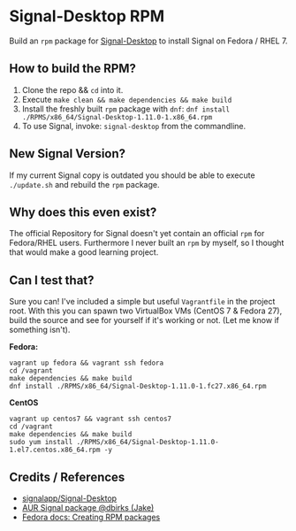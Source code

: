 # Signal-Desktop RPM

Build an `rpm` package for [Signal-Desktop](https://github.com/signalapp/Signal-Desktop) to install Signal on Fedora / RHEL 7.


## How to build the RPM?

1. Clone the repo && `cd` into it.
2. Execute `make clean && make dependencies && make build`
3. Install the freshly built `rpm` package with `dnf`: `dnf install ./RPMS/x86_64/Signal-Desktop-1.11.0-1.x86_64.rpm`
4. To use Signal, invoke: `signal-desktop` from the commandline.


## New Signal Version?

If my current Signal copy is outdated you should be able to execute
`./update.sh` and rebuild the `rpm` package.


## Why does this even exist?

The official Repository for Signal doesn't yet contain an official `rpm` for Fedora/RHEL users.
Furthermore I never built an `rpm` by myself, so I thought that would make a good learning project.


## Can I test that?

Sure you can! I've included a simple but useful `Vagrantfile` in the project
root. With this you can spawn two VirtualBox VMs (CentOS 7 & Fedora 27), build the source and see for
yourself if it's working or not. (Let me know if something isn't).


**Fedora:**

```
vagrant up fedora && vagrant ssh fedora
cd /vagrant
make dependencies && make build
dnf install ./RPMS/x86_64/Signal-Desktop-1.11.0-1.fc27.x86_64.rpm
```

**CentOS**

```
vagrant up centos7 && vagrant ssh centos7
cd /vagrant
make dependencies && make build
sudo yum install ./RPMS/x86_64/Signal-Desktop-1.11.0-1.el7.centos.x86_64.rpm -y
```

## Credits / References


+ [signalapp/Signal-Desktop](https://github.com/signalapp/Signal-Desktop)
+ [AUR Signal package @dbirks (Jake)](https://aur.archlinux.org/packages/signal/)
+ [Fedora docs: Creating RPM packages](https://docs.fedoraproject.org/quick-docs/en-US/creating-rpm-packages.html)
